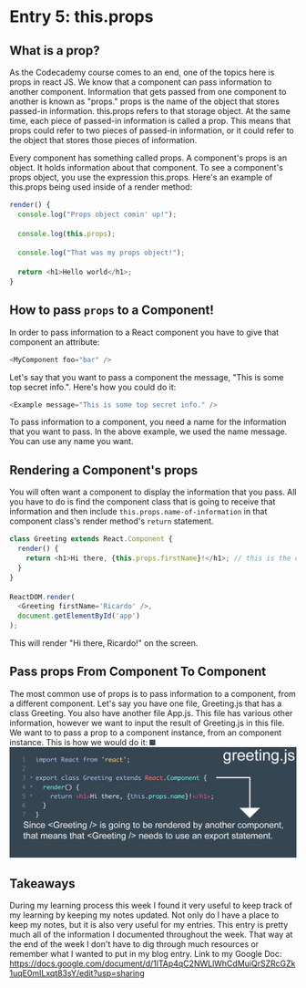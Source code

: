 # Entry 5: this.props

## What is a prop?
As the Codecademy course comes to an end, one of the topics here is props in react JS. We know that a component can pass information to another component. Information that gets passed from one component to another is known as "props." props is the name of the object that stores passed-in information. this.props refers to that storage object. At the same time, each piece of passed-in information is called a prop. This means that props could refer to two pieces of passed-in information, or it could refer to the object that stores those pieces of information.

Every component has something called props. A component's props is an object. It holds information about that component. To see a component's props object, you use the expression this.props. Here's an example of this.props being used inside of a render method:
``` javascript
render() {
  console.log("Props object comin' up!");

  console.log(this.props);

  console.log("That was my props object!");

  return <h1>Hello world</h1>;
}
```

## How to pass `props` to a Component!
In order to pass information to a React component you have to give that component an attribute:
``` javascript
<MyComponent foo="bar" />
```
Let's say that you want to pass a component the message, "This is some top secret info.". Here's how you could do it:
``` javascript
<Example message="This is some top secret info." />
```
To pass information to a component, you need a name for the information that you want to pass. In the above example, we used the name message. You can use any name you want.

## Rendering a Component's props
You will often want a component to display the information that you pass. All you have to do is find the component class that is going to receive that information and then include `this.props.name-of-information` in that component class's render method's `return` statement.
``` javascript
class Greeting extends React.Component {
  render() {
    return <h1>Hi there, {this.props.firstName}!</h1>; // this is the class's render method's return statement!
  }
}

ReactDOM.render(
  <Greeting firstName='Ricardo' />, 
  document.getElementById('app')
);
```
This will render "Hi there, Ricardo!" on the screen.

## Pass props From Component To Component
The most common use of props is to pass information to a component, from a different component. Let's say you have one file, Greeting.js that has a class Greeting. You also have another file App.js. This file has various other information, however we want to input the result of Greeting.js in this file. We want to to pass a prop to a <Greeting /> component instance, from an <App /> component instance. This is how we would do it:
<img src="../images/propsapp.jpg" height="10" width="10" />
<img src="../images/propsgreet.jpg"/>
## Takeaways
During my learning process this week I found it very useful to keep track of my learning by keeping my notes updated. Not only do I have a place to keep my notes, but it is also very useful for my entries. This entry is pretty much all of the information I documented throughout the week. That way at the end of the week I don't have to dig through much resources or remember what I wanted to put in my blog entry. Link to my Google Doc:
https://docs.google.com/document/d/1lTAp4qC2NWLlWhCdMuiQrSZRcGZk1uqE0mILxqt83sY/edit?usp=sharing 